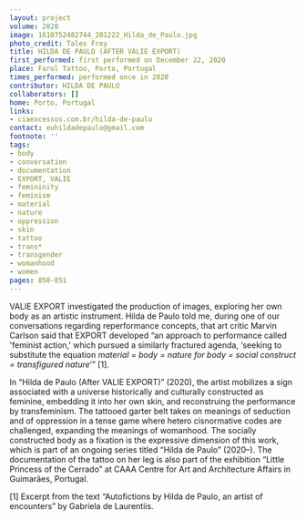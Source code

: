 ```yaml
---
layout: project
volume: 2020
image: 1610752482744_201222_Hilda_de_Paulo.jpg
photo_credit: Tales Frey
title: HILDA DE PAULO (AFTER VALIE EXPORT)
first_performed: first performed on December 22, 2020
place: Farol Tattoo, Porto, Portugal
times_performed: performed once in 2020
contributor: HILDA DE PAULO
collaborators: []
home: Porto, Portugal
links:
- ciaexcessos.com.br/hilda-de-paulo
contact: euhildadepaulo@gmail.com
footnote: ''
tags:
- body
- conversation
- documentation
- EXPORT, VALIE
- femininity
- feminism
- material
- nature
- oppression
- skin
- tattoo
- trans*
- transgender
- womanhood
- women
pages: 850-851
---
```


VALIE EXPORT investigated the production of images, exploring her own body as an artistic instrument. Hilda de Paulo told me, during one of our conversations regarding reperformance concepts, that art critic Marvin Carlson said that EXPORT developed “an approach to performance called 'feminist action,' which pursued a similarly fractured agenda, ‘seeking to substitute the equation *material = body = nature for body = social construct = transfigured nature*’” [1].

In “Hilda de Paulo (After VALIE EXPORT)” (2020), the artist mobilizes a sign associated with a universe historically and culturally constructed as feminine, embedding it into her own skin, and reconstruing the performance by transfeminism. The tattooed garter belt takes on meanings of seduction and of oppression in a tense game where hetero cisnormative codes are challenged, expanding the meanings of womanhood. The socially constructed body as a fixation is the expressive dimension of this work, which is part of an ongoing series titled “Hilda de Paulo” (2020–). The documentation of the tattoo on her leg is also part of the exhibition “Little Princess of the Cerrado” at CAAA Centre for Art and Architecture Affairs in Guimarães, Portugal.

[1] Excerpt from the text “Autofictions by Hilda de Paulo, an artist of encounters” by Gabriela de Laurentiis.